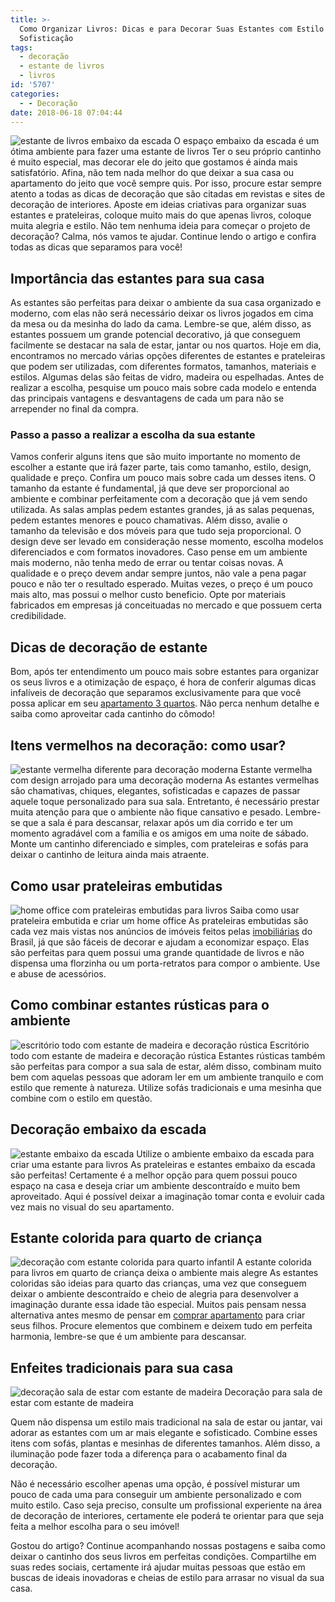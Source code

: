 ```yaml
---
title: >-
  Como Organizar Livros: Dicas e para Decorar Suas Estantes com Estilo e
  Sofisticação
tags:
  - decoração
  - estante de livros
  - livros
id: '5707'
categories:
  - - Decoração
date: 2018-06-18 07:04:44
---
```


![estante de livros embaixo da escada](/images/2018/06/estante-para-livros-embaixo-da-escada.jpg) O espaço embaixo da escada é um ótima ambiente para fazer uma estante de livros Ter o seu próprio cantinho é muito especial, mas decorar ele do jeito que gostamos é ainda mais satisfatório. Afina, não tem nada melhor do que deixar a sua casa ou apartamento do jeito que você sempre quis. Por isso, procure estar sempre atento a todas as dicas de decoração que são citadas em revistas e sites de decoração de interiores. Aposte em ideias criativas para organizar suas estantes e prateleiras, coloque muito mais do que apenas livros, coloque muita alegria e estilo. Não tem nenhuma ideia para começar o projeto de decoração? Calma, nós vamos te ajudar. Continue lendo o artigo e confira todas as dicas que separamos para você!

## Importância das estantes para sua casa

As estantes são perfeitas para deixar o ambiente da sua casa organizado e moderno, com elas não será necessário deixar os livros jogados em cima da mesa ou da mesinha do lado da cama. Lembre-se que, além disso, as estantes possuem um grande potencial decorativo, já que conseguem facilmente se destacar na sala de estar, jantar ou nos quartos. Hoje em dia, encontramos no mercado várias opções diferentes de estantes e prateleiras que podem ser utilizadas, com diferentes formatos, tamanhos, materiais e estilos. Algumas delas são feitas de vidro, madeira ou espelhadas. Antes de realizar a escolha, pesquise um pouco mais sobre cada modelo e entenda das principais vantagens e desvantagens de cada um para não se arrepender no final da compra.

### Passo a passo a realizar a escolha da sua estante

Vamos conferir alguns itens que são muito importante no momento de escolher a estante que irá fazer parte, tais como tamanho, estilo, design, qualidade e preço. Confira um pouco mais sobre cada um desses itens. O tamanho da estante é fundamental, já que deve ser proporcional ao ambiente e combinar perfeitamente com a decoração que já vem sendo utilizada. As salas amplas pedem estantes grandes, já as salas pequenas, pedem estantes menores e pouco chamativas. Além disso, avalie o tamanho da televisão e dos móveis para que tudo seja proporcional. O design deve ser levado em consideração nesse momento, escolha modelos diferenciados e com formatos inovadores. Caso pense em um ambiente mais moderno, não tenha medo de errar ou tentar coisas novas. A qualidade e o preço devem andar sempre juntos, não vale a pena pagar pouco e não ter o resultado esperado. Muitas vezes, o preço é um pouco mais alto, mas possui o melhor custo beneficio. Opte por materiais fabricados em empresas já conceituadas no mercado e que possuem certa credibilidade.

## Dicas de decoração de estante

Bom, após ter entendimento um pouco mais sobre estantes para organizar os seus livros e a otimização de espaço, é hora de conferir algumas dicas infalíveis de decoração que separamos exclusivamente para que você possa aplicar em seu [apartamento 3 quartos](https://www.chavesnamao.com.br/apartamentos-a-venda/pr-curitiba/3-quartos/). Não perca nenhum detalhe e saiba como aproveitar cada cantinho do cômodo!

## Itens vermelhos na decoração: como usar?

![estante vermelha diferente para decoração moderna](/images/2018/06/estante-vermelha-diferete-de-livros.jpg) Estante vermelha com design arrojado para uma decoração moderna As estantes vermelhas são chamativas, chiques, elegantes, sofisticadas e capazes de passar aquele toque personalizado para sua sala. Entretanto, é necessário prestar muita atenção para que o ambiente não fique cansativo e pesado. Lembre-se que a sala é para descansar, relaxar após um dia corrido e ter um momento agradável com a família e os amigos em uma noite de sábado. Monte um cantinho diferenciado e simples, com prateleiras e sofás para deixar o cantinho de leitura ainda mais atraente.

## Como usar prateleiras embutidas

![home office com prateleiras embutidas para livros](/images/2018/06/home-office-com-prateleira-de-livros.jpg) Saiba como usar prateleira embutida e criar um home office As prateleiras embutidas são cada vez mais vistas nos anúncios de imóveis feitos pelas [imobiliárias](https://www.chavesnamao.com.br) do Brasil, já que são fáceis de decorar e ajudam a economizar espaço. Elas são perfeitas para quem possui uma grande quantidade de livros e não dispensa uma florzinha ou um porta-retratos para compor o ambiente. Use e abuse de acessórios.

## Como combinar estantes rústicas para o ambiente

![escritório todo com estante de madeira e decoração rústica ](/images/2018/06/escritório-de-madeira-com-estante-de-livros.jpg) Escritório todo com estante de madeira e decoração rústica Estantes rústicas também são perfeitas para compor a sua sala de estar, além disso, combinam muito bem com aquelas pessoas que adoram ler em um ambiente tranquilo e com estilo que remente à natureza. Utilize sofás tradicionais e uma mesinha que combine com o estilo em questão.

## Decoração embaixo da escada

![estante embaixo da escada ](/images/2018/06/estante-embaixo-da-escada-com-livros.jpg) Utilize o ambiente embaixo da escada para criar uma estante para livros As prateleiras e estantes embaixo da escada são perfeitas! Certamente é a melhor opção para quem possui pouco espaço na casa e deseja criar um ambiente descontraído e muito bem aproveitado. Aqui é possível deixar a imaginação tomar conta e evoluir cada vez mais no visual do seu apartamento.

## Estante colorida para quarto de criança

![decoração com estante colorida para quarto infantil ](/images/2018/06/decoração-quarto-infantil-com-prateleira-para-livros.jpg) A estante colorida para livros em quarto de criança deixa o ambiente mais alegre As estantes coloridas são ideias para quarto das crianças, uma vez que conseguem deixar o ambiente descontraído e cheio de alegria para desenvolver a imaginação durante essa idade tão especial. Muitos pais pensam nessa alternativa antes mesmo de pensar em [comprar apartamento](https://www.chavesnamao.com.br/apartamentos-a-venda/pr-curitiba/) para criar seus filhos. Procure elementos que combinem e deixem tudo em perfeita harmonia, lembre-se que é um ambiente para descansar.

## Enfeites tradicionais para sua casa

![decoração sala de estar com estante de madeira](/images/2018/06/decoração-sala-de-estar-com-estante-de-madeira.jpg) Decoração para sala de estar com estante de madeira

Quem não dispensa um estilo mais tradicional na sala de estar ou jantar, vai adorar as estantes com um ar mais elegante e sofisticado. Combine esses itens com sofás, plantas e mesinhas de diferentes tamanhos. Além disso, a iluminação pode fazer toda a diferença para o acabamento final da decoração.

Não é necessário escolher apenas uma opção, é possível misturar um pouco de cada uma para conseguir um ambiente personalizado e com muito estilo. Caso seja preciso, consulte um profissional experiente na área de decoração de interiores, certamente ele poderá te orientar para que seja feita a melhor escolha para o seu imóvel!

Gostou do artigo? Continue acompanhando nossas postagens e saiba como deixar o cantinho dos seus livros em perfeitas condições. Compartilhe em suas redes sociais, certamente irá ajudar muitas pessoas que estão em buscas de ideais inovadoras e cheias de estilo para arrasar no visual da sua casa.

